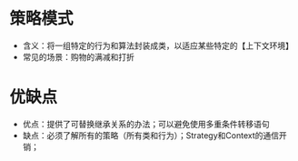 
# 策略模式
- 含义：将一组特定的行为和算法封装成类，以适应某些特定的【上下文环境】
- 常见的场景：购物的满减和打折

# 优缺点
- 优点：提供了可替换继承关系的办法；可以避免使用多重条件转移语句
- 缺点：必须了解所有的策略（所有类和行为）；Strategy和Context的通信开销；
